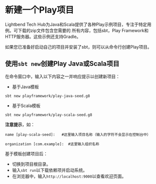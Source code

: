 新建一个Play项目
===================================================================================
Lightbend Tech Hub为Java和Scala提供了各种Play示例项目，专注于特定用例。可下载的zip文件包含您需要的
所有内容，包括sbt，Play Framework和HTTP服务器。这些示例还支持Gradle。

如果您已准备好启动自己的项目并安装了sbt，则可以从命令行创建Play项目。

## 使用`sbt new`创建Play Java或Scala项目
在命令窗口中，输入以下内容之一并响应提示以创建新项目：

+ 基于Java模板
```shell
sbt new playframework/play-java-seed.g8
```

+ 基于Scala模板
```shell
sbt new playframework/play-scala-seed.g8
```
**注意提示**，如：
```shell
name [play-scala-seed]:   #这里输入项目名称（输入的字符不会显示在控制台中）
```
```shell
organization [com.example]:  #这里输入组织名称
```


基于模板创建项目后：
+ 切换到项目根目录。
+ 输入`sbt run`以下载依赖项并启动系统。
+ 在浏览器中，输入`http://localhost:9000`以查看欢迎页面。



